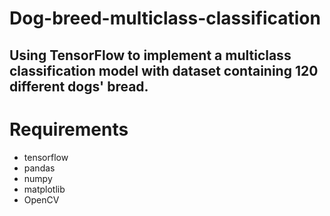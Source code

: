 # Dog-breed-multiclass-classification

## Using TensorFlow to implement a multiclass classification model with dataset containing 120 different dogs' bread.

# Requirements

* tensorflow
* pandas
* numpy
* matplotlib
* OpenCV
